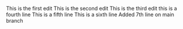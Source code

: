 This is the first edit
This is the second edit
This is the third edit
this is a fourth line
This is a fifth line
This is a sixth line
Added 7th line on main branch
